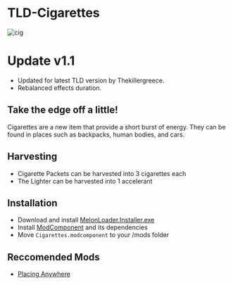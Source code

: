 # TLD-Cigarettes

![cig](https://user-images.githubusercontent.com/102776369/163693492-e0c76482-5351-4bf7-99ea-a4da1e512963.png)

# Update v1.1
- Updated for latest TLD version by Thekillergreece.
- Rebalanced effects duration.

## Take the edge off a little!
Cigarettes are a new item that provide a short burst of energy. They can be found in places such as backpacks, human bodies, and cars.

## Harvesting
* Cigarette Packets can be harvested into 3 cigarettes each
* The Lighter can be harvested into 1 accelerant

## Installation
* Download and install [MelonLoader.Installer.exe](https://github.com/HerpDerpinstine/MelonLoader/releases/latest/download/MelonLoader.Installer.exe)
* Install [ModComponent](https://github.com/ds5678/ModComponent) and its dependencies
* Move `Cigarettes.modcomponent` to your /mods folder

## Reccomended Mods
* [Placing Anywhere](https://github.com/Xpazeman/tld-placing-anywhere)

